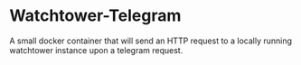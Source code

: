 # Watchtower-Telegram

A small docker container that will send an HTTP request to a locally running watchtower instance upon a telegram request.
